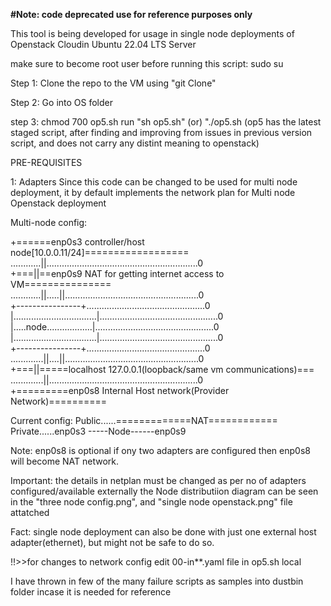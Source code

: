 **#Note: code deprecated use for reference purposes only**

This tool is being developed for usage in single node deployments of Openstack Cloudin Ubuntu 22.04 LTS Server

make sure to become root user before running this script:
sudo su

Step 1:
Clone the repo to the VM using "git Clone"

Step 2:
Go into OS folder

step 3:
chmod 700 op5.sh
run "sh op5.sh" (or) "./op5.sh
(op5 has the latest staged script, after finding and improving from issues in previous version script, and does not carry any distint meaning to openstack)

PRE-REQUISITES

1: Adapters
Since this code can be changed to be used for multi node deployment, it by default implements the network plan for Multi node Openstack deployment

Multi-node config:


+======enp0s3 controller/host node[10.0.0.11/24]==================    <br>
............||............................................................0    <br>
+===||==enp0s9 NAT for getting internet access to VM===============    <br>
............||.....||.....................................................0    <br>
+----------------+...............................................0    <br>
|.................................|...............................................0    <br>
|.....node..................|...............................................0    <br>
|.................................|...............................................0    <br>
+----------------+...............................................0    <br>
.............||....||.....................................................0    <br>
+===||=====localhost 127.0.0.1(loopback/same vm communications)===    <br>
.............||...........................................................0    <br>
+=========enp0s8 Internal Host network(Provider Network)==========    <br>

Current config:
Public......=============NAT============    <br>
Private......enp0s3 -----Node------enp0s9    <br>


Note: enp0s8 is optional if ony two adapters are configured then enp0s8 will become NAT network.

Important: the details in netplan must be changed as per no of adapters configured/available externally
the Node distributiion diagram can be seen in the "three node config.png", and "single node openstack.png" file attatched 

Fact: single node deployment can also be done with just one external host adapter(ethernet), but might not be safe to do so.


!!>>for changes to network config edit 00-in**.yaml file in op5.sh local

I have thrown in few of the many failure scripts as samples into dustbin folder incase it is needed for reference
